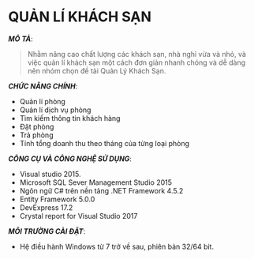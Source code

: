 # QUẢN LÍ KHÁCH SẠN

_**MÔ TẢ**_:
>Nhằm nâng cao chất lượng các khách sạn, nhà nghỉ vừa và nhỏ, và việc quản lí khách sạn một cách đơn giản nhanh chóng và dễ dàng nên nhóm chọn đề tài Quản Lý Khách Sạn.

_**CHỨC NĂNG CHÍNH**_: 
+ Quản lí phòng
+ Quản lí dịch vụ phòng
+ Tìm kiếm thông tin khách hàng
+ Đặt phòng
+ Trả phòng
+ Tính tổng doanh thu theo tháng của từng loại phòng

_**CÔNG CỤ VÀ CÔNG NGHỆ SỬ DỤNG**_: 
+ Visual studio 2015.
+ Microsoft SQL Sever Management Studio 2015
+ Ngôn ngữ C# trên nền tảng .NET Framework 4.5.2
+ Entity Framework 5.0.0
+ DevExpress 17.2
+ Crystal report for Visual Studio 2017

_**MÔI TRƯỜNG CÀI ĐẶT**_:
+ Hệ điều hành Windows từ 7 trở về sau, phiên bản 32/64 bit.





